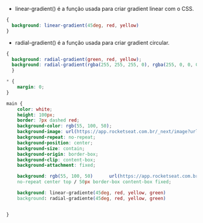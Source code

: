 - linear-gradient() é a função usada para criar gradient linear com o CSS.

```css
{
  background: linear-gradient(45deg, red, yellow)
}
```
- radial-gradient() é a função usada para criar gradient circular.
 
```css
{
  background: radial-gradient(green, red, yellow);
  background: radial-gradient(rgba(255, 255, 255, 0), rgba(255, 0, 0, 0.2));
  }
```

```CSS
* {
    margin: 0;
}

main {
    color: white;
    height: 100px;
    border: 7px dashed red;
    background-color: rgb(55, 100, 50);
    background-image: url(https://app.rocketseat.com.br/_next/image?url=%2Fassets%2Ficons%2Fmember-get-member%2Fgift.png&w=32&q=75);
    background-repeat: no-repeat;
    background-position: center;
    background-size: contain;
    background-origin: border-box;
    background-clip: content-box;
    background-attachment: fixed;

    background: rgb(55, 100, 50)      url(https://app.rocketseat.com.br/_next/image?url=%2Fassets%2Ficons%2Fmember-get-member%2Fgift.png&w=32&q=75)
    no-repeat center top / 50px border-box content-box fixed;

    background: linear-gradiente(45deg, red, yellow, green)
    background: radial-gradiente(45deg, red, yellow, green)


}

```